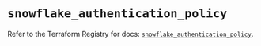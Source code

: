 # `snowflake_authentication_policy`

Refer to the Terraform Registry for docs: [`snowflake_authentication_policy`](https://registry.terraform.io/providers/snowflakedb/snowflake/2.8.0/docs/resources/authentication_policy).
